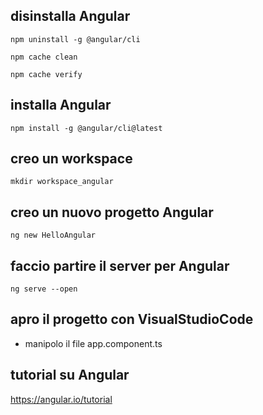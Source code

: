 
## disinstalla Angular 

`npm uninstall -g @angular/cli`

`npm cache clean`

`npm cache verify`

## installa Angular 
`npm install -g @angular/cli@latest`

## creo un workspace
`mkdir workspace_angular`

## creo un nuovo progetto Angular
`ng new HelloAngular`

## faccio partire il server per Angular
`ng serve --open`


## apro il progetto con VisualStudioCode
* manipolo il file app.component.ts

## tutorial su Angular
https://angular.io/tutorial